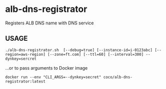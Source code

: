 # alb-dns-registrator

Registers ALB DNS name with DNS service

## USAGE

`./alb-dns-registrator.sh  [--debug=true] [--instance-id=i-0123abc] [--region=aws-region] [--zone=ft.com] [--ttl=60] [--interval=300] --dynkey=sercret`

...or to pass arguments to Docker image

`docker run --env "CLI_ARGS=--dynkey=secret" coco/alb-dns-registrator:latest`
